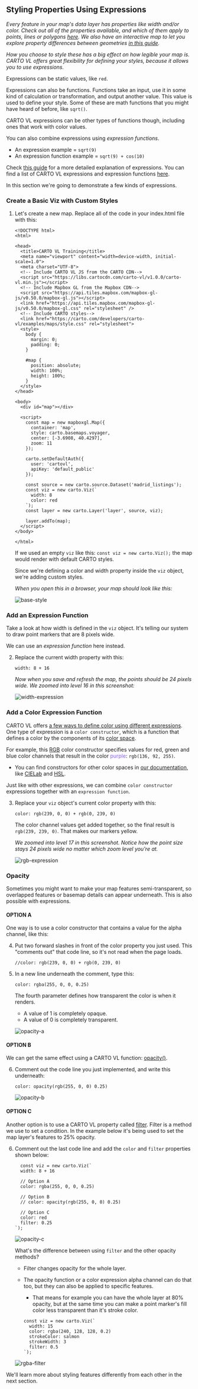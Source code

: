 ## Styling Properties Using Expressions

*Every feature in your map's data layer has properties like width and/or color. Check out all of the properties available, and which of them apply to points, lines or polygons [here](https://carto.com/developers/carto-vl/reference/#cartoexpressions). We also have an interactive map to let you explore property differences between geometries [in this guide](https://carto.com/developers/carto-vl/guides/style-with-expressions/).*

*How you choose to style these has a big effect on how legible your map is. CARTO VL offers great flexibility for defining your styles, because it allows you to use expressions.*

Expressions can be static values, like `red`. 

Expressions can also be functions. Functions take an input, use it in some kind of calculation or transformation, and output another value. This value is used to define your style. Some of these are math functions that you might have heard of before, like `sqrt()`.

CARTO VL expressions can be other types of functions though, including ones that work with color values.

You can also combine expressions using *expression functions*.
* An expression example = `sqrt(9)`
* An expression function example = `sqrt(9) + cos(10)`

Check [this guide](https://carto.com/developers/carto-vl/guides/style-with-expressions/#what-is-an-expression) for a more detailed explanation of expressions. You can find a list of CARTO VL expressions and expression functions [here](https://carto.com/developers/carto-vl/reference/#cartoexpressions).

In this section we're going to demonstrate a few kinds of expressions.

### Create a Basic Viz with Custom Styles
1. Let's create a new map. Replace all of the code in your index.html file with this:

    ```
    <!DOCTYPE html>
    <html>

    <head>
      <title>CARTO VL Training</title>
      <meta name="viewport" content="width=device-width, initial-scale=1.0">
      <meta charset="UTF-8">
      <!-- Include CARTO VL JS from the CARTO CDN-->
      <script src="https://libs.cartocdn.com/carto-vl/v1.0.0/carto-vl.min.js"></script>
      <!-- Include Mapbox GL from the Mapbox CDN-->
      <script src="https://api.tiles.mapbox.com/mapbox-gl-js/v0.50.0/mapbox-gl.js"></script>
      <link href="https://api.tiles.mapbox.com/mapbox-gl-js/v0.50.0/mapbox-gl.css" rel="stylesheet" />
      <!-- Include CARTO styles-->
      <link href="https://carto.com/developers/carto-vl/examples/maps/style.css" rel="stylesheet">
      <style>
        body {
          margin: 0;
          padding: 0;
        }

        #map {
          position: absolute;
          width: 100%;
          height: 100%;
        }
      </style>
    </head>

    <body>
      <div id="map"></div>

      <script>
        const map = new mapboxgl.Map({
          container: 'map',
          style: carto.basemaps.voyager,
          center: [-3.6908, 40.4297],
          zoom: 11
        });

        carto.setDefaultAuth({
          user: 'cartovl',
          apiKey: 'default_public'
        });

        const source = new carto.source.Dataset('madrid_listings');
        const viz = new carto.Viz(`
          width: 8
          color: red
        `);
        const layer = new carto.Layer('layer', source, viz);

        layer.addTo(map);
      </script>
    </body>

    </html>
    ```

    If we used an empty `viz` like this: `const viz = new carto.Viz();` the map would render with default CARTO styles.

    Since we're defining a color and width property inside the `viz` object, we're adding custom styles.

    *When you open this in a browser, your map should look like this:*

    ![base-style](images/training-v2-03-base.png)


### Add an Expression Function

Take a look at how width is defined in the `viz` object. It's telling our system to draw point markers that are 8 pixels wide.

We can use an *expression function* here instead.

2. Replace the current width property with this:

    `width: 8 + 16`

    *Now when you save and refresh the map, the points should be 24 pixels wide. We zoomed into level 16 in this screenshot:*

    ![width-expression](images/training-v2-03-width-exp.png)


### Add a Color Expression Function

CARTO VL offers [a few ways to define color using different expressions](https://carto.com/developers/carto-vl/guides/style-with-expressions/#color-expressions). One type of expression is a `color constructor`, which is a function that defines a color by the components of its [color space](https://photo.stackexchange.com/questions/48984/what-is-the-difference-or-relation-between-a-color-model-and-a-color-space). 

For example, this [RGB](https://carto.com/developers/carto-vl/reference/#cartoexpressionsrgb) color constructor specifies values for red, green and blue color channels that result in the color <span style="color:#885cff">purple</span>: `rgb(136, 92, 255)`. 
* You can find constructors for other color spaces in [our documentation](https://carto.com/developers/carto-vl/reference/), like [CIELab](https://carto.com/developers/carto-vl/reference/#cartoexpressionscielab) and [HSL](https://carto.com/developers/carto-vl/reference/#cartoexpressionshsl).

Just like with other expressions, we can combine `color constructor` expressions together with an `expression function`.

3. Replace your `viz` object's current color property with this:

    `color: rgb(239, 0, 0) + rgb(0, 239, 0)`

    The color channel values get added together, so the final result is `rgb(239, 239, 0)`. That makes our markers yellow.

    *We zoomed into level 17 in this screenshot. Notice how the point size stays 24 pixels wide no matter which zoom level you're at.*

    ![rgb-expression](images/training-v2-03-color-exp.png)

### Opacity

Sometimes you might want to make your map features semi-transparent, so overlapped features or basemap details can appear underneath. This is also possible with expressions. 

#### OPTION A

One way is to use a color constructor that contains a value for the alpha channel, like this:

4. Put two forward slashes in front of the color property you just used. This "comments out" that code line, so it's not read when the page loads.

    `//color: rgb(239, 0, 0) + rgb(0, 239, 0)`

5. In a new line underneath the comment, type this:

    `color: rgba(255, 0, 0, 0.25)`

    The fourth parameter defines how transparent the color is when it renders. 
    * A value of 1 is completely opaque.
    * A value of 0 is completely transparent.

    ![opacity-a](images/training-v2-03-optA.png)

#### OPTION B

We can get the same effect using a CARTO VL function: [opacity()](https://carto.com/developers/carto-vl/reference/#cartoexpressionsopacity).

6. Comment out the code line you just implemented, and write this underneath:

    `color: opacity(rgb(255, 0, 0) 0.25)`

    ![opacity-b](images/training-v2-03-optB.png)


#### OPTION C

Another option is to use a CARTO VL property called [filter](https://carto.com/developers/carto-vl/reference/#cartoexpressions). Filter is a method we use to set a condition. In the example below it's being used to set the map layer's features to 25% opacity.

6. Comment out the last code line and add the `color` and `filter` properties shown below:
    
    ```
      const viz = new carto.Viz(`
      width: 8 + 16
            
      // Option A
      color: rgba(255, 0, 0, 0.25)
            
      // Option B
      // color: opacity(rgb(255, 0, 0) 0.25)
            
      // Option C
      color: red
      filter: 0.25
    `);
    
    ```

    ![opacity-c](images/training-v2-03-optC.png)

    What's the difference between using `filter` and the other opacity methods? 
    * Filter changes opacity for the whole layer. 
    * The opacity function or a color expression alpha channel can do that too, but they can also be applied to specific features. 
      * That means for example you can have the whole layer at 80% opacity, but at the same time you can make a point marker's fill color less transparent than it's stroke color. 


      ```
      const viz = new carto.Viz(`
        width: 15
        color: rgba(240, 128, 128, 0.2)
        strokeColor: salmon
        strokeWidth: 3
        filter: 0.5
      `);
      ```

    ![rgba-filter](images/training-v2-03-rgba-filter.png)

We'll learn more about styling features differently from each other in the next section.
